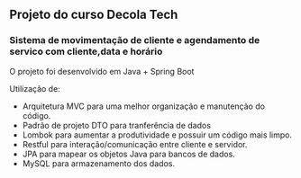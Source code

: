 ## Projeto do curso Decola Tech

### Sistema de movimentação de cliente e agendamento de servico com cliente,data e horário

O projeto foi desenvolvido em Java + Spring Boot

Utilização de:
 - Arquitetura MVC para uma melhor organização e manutenção do código.
 - Padrão de projeto DTO para tranferência de dados
 - Lombok para aumentar a produtividade e possuir um código mais limpo.
 - Restful para interação/comunicação entre cliente e servidor.
 - JPA para mapear os objetos Java para bancos de dados. 
 - MySQL para armazenamento dos dados.

